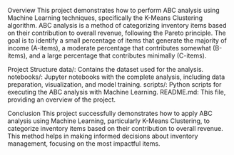 Overview
This project demonstrates how to perform ABC analysis using Machine Learning techniques, specifically the K-Means Clustering algorithm. ABC analysis is a method of categorizing inventory items based on their contribution to overall revenue, following the Pareto principle. The goal is to identify a small percentage of items that generate the majority of income (A-items), a moderate percentage that contributes somewhat (B-items), and a large percentage that contributes minimally (C-items).

Project Structure
data/: Contains the dataset used for the analysis.
notebooks/: Jupyter notebooks with the complete analysis, including data preparation, visualization, and model training.
scripts/: Python scripts for executing the ABC analysis with Machine Learning.
README.md: This file, providing an overview of the project.

Conclusion
This project successfully demonstrates how to apply ABC analysis using Machine Learning, particularly K-Means Clustering, to categorize inventory items based on their contribution to overall revenue. This method helps in making informed decisions about inventory management, focusing on the most impactful items.
